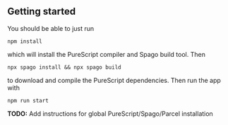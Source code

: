 ## Getting started

You should be able to just run

```shell
npm install
```

which will install the PureScript compiler and Spago build tool. Then

```shell
npx spago install && npx spago build
```

to download and compile the PureScript dependencies. Then run the app with

```shell
npm run start
```


**TODO:** Add instructions for global PureScript/Spago/Parcel installation